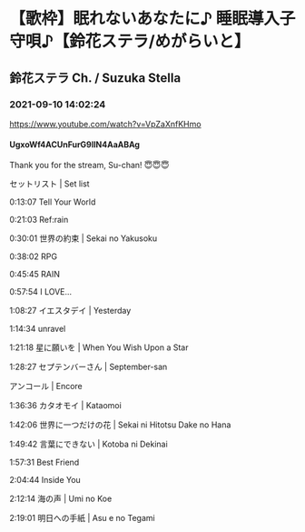 # 【歌枠】眠れないあなたに♪ 睡眠導入子守唄♪【鈴花ステラ/めがらいと】

## 鈴花ステラ Ch. / Suzuka Stella

### 2021-09-10 14:02:24

https://www.youtube.com/watch?v=VpZaXnfKHmo

#### UgxoWf4ACUnFurG9llN4AaABAg

Thank you for the stream, Su-chan! 😇😇😇



セットリスト  |  Set list

0:13:07	Tell Your World

0:21:03	Ref:rain

0:30:01	世界の約束  |  Sekai no Yakusoku

0:38:02	RPG

0:45:45	RAIN

0:57:54	I LOVE...

1:08:27	イエスタデイ  |  Yesterday

1:14:34	unravel

1:21:18	星に願いを  |  When You Wish Upon a Star

1:28:27	セプテンバーさん  |  September-san



アンコール  |  Encore

1:36:36	カタオモイ  |  Kataomoi

1:42:06	世界に一つだけの花  |  Sekai ni Hitotsu Dake no Hana

1:49:42	言葉にできない  |  Kotoba ni Dekinai

1:57:31	Best Friend

2:04:44	Inside You

2:12:14	海の声  |  Umi no Koe

2:19:01	明日への手紙  |  Asu e no Tegami


